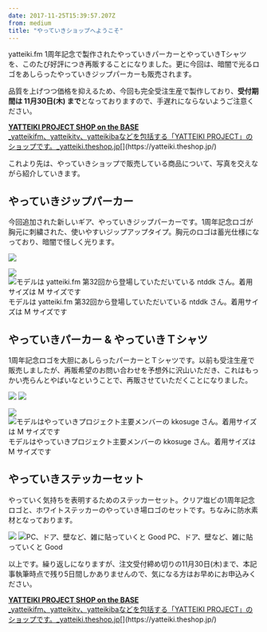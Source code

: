 ```yaml
---
date: 2017-11-25T15:39:57.207Z
from: medium
title: "やっていきショップへようこそ"
---
```


yatteiki.fm 1周年記念で製作されたやっていきパーカーとやっていきTシャツを、このたび好評につき再販することになりました。更に今回は、暗闇で光るロゴをあしらったやっていきジップパーカーも販売されます。

品質を上げつつ価格を抑えるため、今回も完全受注生産で製作しており、**受付期間は 11月30日(木) まで**となっておりますので、手遅れにならないようご注意ください。

[**YATTEIKI PROJECT SHOP on the BASE**  
_yatteikifm、yatteikitv、yatteikibaなどを包括する「YATTEIKI PROJECT」のショップです。_yatteiki.theshop.jp](https://yatteiki.theshop.jp/ "https://yatteiki.theshop.jp/")[](https://yatteiki.theshop.jp/)

これより先は、やっていきショップで販売している商品について、写真を交えながら紹介していきます。

## やっていきジップパーカー

今回追加された新しいギア、やっていきジップパーカーです。1周年記念ロゴが胸元に刺繍された、使いやすいジップアップタイプ。胸元のロゴは蓄光仕様になっており、暗闇で怪しく光ります。

![](https://cdn-images-1.medium.com/max/1200/1*TKUTdx5_bFfty1Kq11RUbw.png)

![](https://cdn-images-1.medium.com/max/600/1*XCu2vFt5YvJH5VNYDp98Ew.png)
![モデルは yatteiki.fm 第32回から登場していただいている ntddk さん。着用サイズは M サイズです](https://cdn-images-1.medium.com/max/600/1*UU6P1egz1pc4jPn79iORnA.png)
モデルは yatteiki.fm 第32回から登場していただいている ntddk さん。着用サイズは M サイズです

## やっていきパーカー & やっていきＴシャツ

1周年記念ロゴを大胆にあしらったパーカーとＴシャツです。以前も受注生産で販売しましたが、再販希望のお問い合わせを予想外に沢山いただき、これはもっかい売らんとやばいなということで、再販させていただくことになりました。

![](https://cdn-images-1.medium.com/max/600/1*guwkq-8GHK_oHy_qEOQm4Q.png)
![](https://cdn-images-1.medium.com/max/600/1*JWY7NcJNAsWTIx2NxJyVEQ.png)

![](https://cdn-images-1.medium.com/max/600/1*MEm8KaZ77prdqebpWJGsjg.png)
![モデルはやっていきプロジェクト主要メンバーの kkosuge さん。着用サイズは M サイズです](https://cdn-images-1.medium.com/max/600/1*NwR1kqYUKzFzedoHusa__Q.png)
モデルはやっていきプロジェクト主要メンバーの kkosuge さん。着用サイズは M サイズです

## やっていきステッカーセット

やっていく気持ちを表明するためのステッカーセット。クリア塩ビの1周年記念ロゴと、ホワイトステッカーのやっていき場ロゴのセットです。ちなみに防水素材となっております。

![](https://cdn-images-1.medium.com/max/600/1*8OtDRiFGyu3jf2PfxylZyw.png)
![PC、ドア、壁など、雑に貼っていくと Good](https://cdn-images-1.medium.com/max/600/1*DjXIZWgdjandvUZuVdZ_iA.png)
PC、ドア、壁など、雑に貼っていくと Good

以上です。繰り返しになりますが、注文受付締め切りの11月30日(木)まで、本記事執筆時点で残り5日間しかありませんので、気になる方はお早めにお申込みください。

[**YATTEIKI PROJECT SHOP on the BASE**  
_yatteikifm、yatteikitv、yatteikibaなどを包括する「YATTEIKI PROJECT」のショップです。_yatteiki.theshop.jp](https://yatteiki.theshop.jp/ "https://yatteiki.theshop.jp/")[](https://yatteiki.theshop.jp/)
